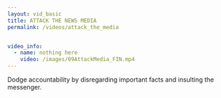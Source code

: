 ```yaml
---
layout: vid_basic
title: ATTACK THE NEWS MEDIA
permalink: /videos/attack_the_media


video_info:
  - name: nothing here
    video: /images/09AttackMedia_FIN.mp4
---
```


Dodge accountability by disregarding 
important facts and insulting the messenger.